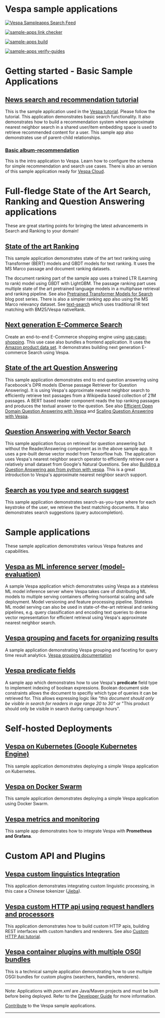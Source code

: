 <!-- Copyright Verizon Media. Licensed under the terms of the Apache 2.0 license. See LICENSE in the project root. -->
# Vespa sample applications
[![Vespa Sampleapps Search Feed](https://github.com/vespa-engine/sample-apps/actions/workflows/feed.yml/badge.svg)](https://github.com/vespa-engine/sample-apps/actions/workflows/feed.yml)

[![sample-apps link checker](https://cd.screwdriver.cd/pipelines/7038/link-checker-sample-apps/badge)](https://cd.screwdriver.cd/pipelines/7038/)

[![sample-apps build](https://cd.screwdriver.cd/pipelines/7038/build-apps/badge)](href="https://cd.screwdriver.cd/pipelines/7038/)

[![sample-apps verify-guides](https://cd.screwdriver.cd/pipelines/7038/verify-guides/badge)](href="https://cd.screwdriver.cd/pipelines/7038/)



# Getting started - Basic Sample Applications

## [News search and recommendation tutorial](news)

This is the sample application used in the [Vespa tutorial](https://docs.vespa.ai/en/tutorials/news-1-getting-started.html). Please follow the tutorial. This application demonstrates basic search functionality. It also demonstrates how to build a recommendation system where approximate nearest neighbor search in a shared user/item embedding space is used to retrieve recommended content for a user. This sample app also demonstrates use of parent-child relationships. 

### [Basic album-recommendation](album-recommendation-selfhosted)

This is the intro application to Vespa. Learn how to configure the schema for simple recommendation and search use cases.
There is also an version of this sample application ready for [Vespa Cloud](vespa-cloud/album-recommendation).

# Full-fledge State of the Art Search, Ranking and Question Answering applications

These are great starting points for bringing the latest advancements in Search and Ranking to your domain!

## [State of the art Ranking](https://github.com/vespa-engine/sample-apps/tree/master/msmarco-ranking)

This sample application demonstrates state of the art text ranking using Transformer (BERT) models and GBDT models for text ranking. It uses the MS Marco passage and document ranking datasets. 

The document ranking part of the sample app uses a trained LTR (Learning to rank) model using GBDT with LightGBM. The passage ranking part uses multiple state of the art pretrained language models in a multiphase retrieval and ranking pipeline. See also [Pretrained Transformer Models for Search](https://blog.vespa.ai/pretrained-transformer-language-models-for-search-part-1/) blog post series.  There is also a simpler ranking app also using the MS Marco relevancy dataset. See [text-search](text-search) which uses traditional IR text matching with BM25/Vespa nativeRank. 

## [Next generation E-Commerce Search](use-case-shopping)

Create an end-to-end E-Commerce shopping engine using [use-case-shopping](use-case-shopping). This use case also bundles a frontend application. It uses the  [Amazon product data set](http://jmcauley.ucsd.edu/data/amazon/links.html). It demonstrates building next generation E-commerce Search using Vespa. 

## [State of the art Question Answering](dense-passage-retrieval-with-ann)

This sample application demonstrates end to end question answering using Faceboook's DPR models (Dense passage Retriever for Question Answering). It is using Vespa's approximate nearest neighbor search to efficiently retrieve text passages from a Wikipedia based collection of 21M passages. A BERT based reader component reads the top ranking passages and produces the textual answer to the question.  See also [Efficient Open Domain Question Answering with Vespa](https://blog.vespa.ai/efficient-open-domain-question-answering-on-vespa/) and [Scaling Question Answering with Vespa](https://blog.vespa.ai/from-research-to-production-scaling-a-state-of-the-art-machine-learning-system/).

## [Question Answering with Vector Search](semantic-qa-retrieval)

This sample application focus on retrieval for question answering but without the Reader/Answering component as in the above sample app. It uses a pre-built dense vector model from Tensorflow hub. The application uses Vespa's nearest neighbor search operator to efficiently retrieve over a  relatively small dataset from Google's Natural Questions. See also [Building a Question Answering app from python with vespa](https://blog.vespa.ai/build-qa-app-from-python-with-vespa/). This is a great introduction to Vespa's approximate nearest neighbor search support. 

## [Search as you type and search suggest](incremental-search)

This sample application demonstrates search-as-you-type where for each keystroke of the user, we retrieve the best matching documents. It also demonstrates search suggestions (query autocompletion). 

# Sample applications

These sample application demonstrates various Vespa features and capabilities. 

## [Vespa as ML inference server (model-evaluation)](model-evaluation)

A sample Vespa application which demonstrates using Vespa as a stateless ML model inference server where Vespa takes care of distributing ML models to multiple serving containers offering horisontal scaling and safe deployment. Model versioning and feature processing pipeline. Stateless ML model serving can also be used in state-of-the-art retrieval and ranking pipelines, e.g. query classification and encoding text queries to dense vector representation for efficient retrieval using Vespa's approximate nearest neighbor search. 

## [Vespa grouping and facets for organizing results ](part-purchases-demo)

A sample application demonstrating Vespa grouping and faceting for query time result analytics. [Vespa grouping documentation](https://docs.vespa.ai/en/grouping.html)

## [Vespa predicate fields](boolean-search)

A sample app which demonstrates how to use Vespa's **predicate** field type to implement indexing of boolean expressions.
Boolean document side constraints allows the document to specifiy which type of queries it can be retrieved for. This allows expressing logic like _"this document should only be visible in search for readers in age range 20 to 30"_ or "This product should only be visible in search during campaign hours". 

# Self-hosted Deployments

## [Vespa on Kubernetes (Google Kubernetes Engine)](basic-search-on-gke)

This sample application demonstrates deploying a simple Vespa application on Kubernetes.  

## [Vespa on Docker Swarm](basic-search-on-docker-swarm)

This sample application demonstrates deploying a simple Vespa application using Docker Swarm.

## [Vespa metrics and monitoring](album-recommendation-monitoring)

This sample app demonstrates how to integrate Vespa with **Prometheus and Grafana**.

# Custom API and Plugins

## [Vespa custom linguistics Integration](vespa-chinese-linguistics)

This application demonstrates integrating custom linguistic processing, in this case a Chinese tokenizer ([Jieba](https://github.com/fxsjy/jieba)).

## [Vespa custom HTTP api using request handlers and processors](http-api-using-request-handlers-and-processors)

This application demonstrates how to build custom HTTP apis, building REST interfaces with custom handlers and renderers. See also [Custom HTTP Api tutorial](https://docs.vespa.ai/en/jdisc/http-api-tutorial.html).

## [Vespa container plugins with multiple OSGI bundles](multiple-bundles)

This is a technical sample application demonstrating how to use multiple OSGI bundles for custom plugins (searchers, handlers, renderers). 





<!--
[travis](travis)
[part-purchases-demo](part-purchases-demo): A sample Vespa application to assist with with learning how to group according to the [Grouping Guide](https://docs.vespa.ai/en/grouping.html).
[generic-request-processing](generic-request-processing)
http-api-using-*
-->

----

Note: Applications with _pom.xml_ are Java/Maven projects and must be built before being deployed. Refer to the [Developer Guide](https://docs.vespa.ai/en/developer-guide.html) for more information.

[Contribute](https://github.com/vespa-engine/vespa/blob/master/CONTRIBUTING.md) to the Vespa sample applications.

----
